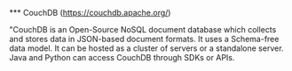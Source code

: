 *** CouchDB (https://couchdb.apache.org/)

"CouchDB is an Open-Source NoSQL document database which collects and stores data in JSON-based document formats.
It uses a Schema-free data model. It can be hosted as a cluster of servers or a standalone server. 
Java and Python can access CouchDB through SDKs or APIs. 
